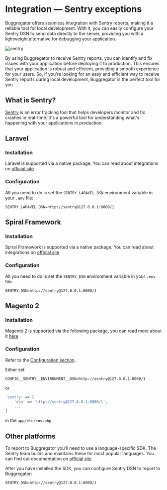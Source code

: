 # Integration — Sentry exceptions

Buggregator offers seamless integration with Sentry reports, making it a reliable tool for local development. With
it, you can easily configure your Sentry DSN to send data directly to the server, providing you with a lightweight
alternative for debugging your application.

![sentry](https://github.com/buggregator/server/assets/773481/e979fda5-54c8-42cc-8224-a1c5d828569a)

By using Buggregator to receive Sentry reports, you can identify and fix issues with your application before deploying
it to production. This ensures that your application is robust and efficient, providing a smooth experience for your
users. So, if you're looking for an easy and efficient way to receive Sentry reports during local development,
Buggregator is the perfect tool for you.

## What is Sentry?

[Sentry](https://sentry.io/) is an error tracking tool that helps developers monitor and fix crashes in real-time. It's
a powerful tool for understanding what's happening with your applications in production.

## Laravel

### Installation

Laravel is supported via a native package. You can read about integrations
on [official site](https://docs.sentry.io/platforms/php/guides/laravel/)

### Configuration

All you need to do is set the `SENTRY_LARAVEL_DSN` environment variable in your `.env` file:

```dotenv
SENTRY_LARAVEL_DSN=http://sentry@127.0.0.1:8000/1
```

## Spiral Framework

### Installation

Spiral Framework is supported via a native package. You can read about integrations
on [official site](https://spiral.dev/docs/extension-sentry/3.3/en)

### Configuration

All you need to do is set the `SENTRY_DSN` environment variable in your `.env` file:

```dotenv
SENTRY_DSN=http://sentry@127.0.0.1:8000/1
```

## Magento 2

### Installation

Magento 2 is supported via the following package, you can read more about it [here](https://github.com/justbetter/magento2-sentry)

### Configuration

Refer to the [Configuration section](https://github.com/justbetter/magento2-sentry#configuration).

Either set

```dotenv
CONFIG__SENTRY__ENVIRONMENT__DSN=http://sentry@127.0.0.1:8000/1
```

or

```php
'sentry' => [
    'dsn' => 'http://sentry@127.0.0.1:8000/1',
    ...
]
```
in the `app/etc/env.php`

## Other platforms

To report to Buggregator you’ll need to use a language-specific SDK. The Sentry team builds and maintains these for most
popular languages. You can find out documentation on [official site](https://docs.sentry.io/platforms/)

After you have installed the SDK, you can configure Sentry DSN to report to Buggregator:

```dotenv
SENTRY_DSN=http://sentry@127.0.0.1:8000/1
```
